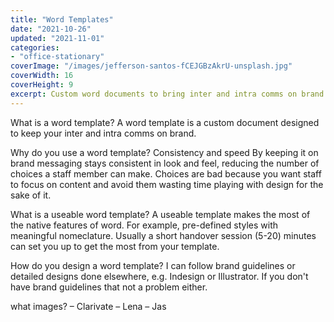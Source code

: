 ```yaml
---
title: "Word Templates"
date: "2021-10-26"
updated: "2021-11-01"
categories:
- "office-stationary"
coverImage: "/images/jefferson-santos-fCEJGBzAkrU-unsplash.jpg"
coverWidth: 16
coverHeight: 9
excerpt: Custom word documents to bring inter and intra comms on brand and increased efficicency
---
```


What is a word template?
A word template is a custom document designed to keep your inter and intra comms on brand.

Why do you use a word template?
Consistency and speed
By keeping it on brand messaging stays consistent in look and feel, reducing the number of choices a staff member can make.
Choices are bad because you want staff to focus on content and avoid them wasting time playing with design for the sake of it.

What is a useable word template?
A useable template makes the most of the native features of word. For example, pre-defined styles with meaningful nomeclature.
Usually a short handover session (5-20) minutes can set you up to get the most from your template. 

How do you design a word template?
I can follow brand guidelines or detailed designs done elsewhere, e.g. Indesign or Illustrator. If you don't have brand guidelines that not a problem either. 

what images?
– Clarivate
– Lena
– Jas